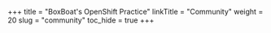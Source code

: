 +++
title = "BoxBoat's OpenShift Practice"
linkTitle = "Community"
weight = 20
slug = "community"
toc_hide = true
+++

<!--add blocks of content here to add more sections to the community page -->

